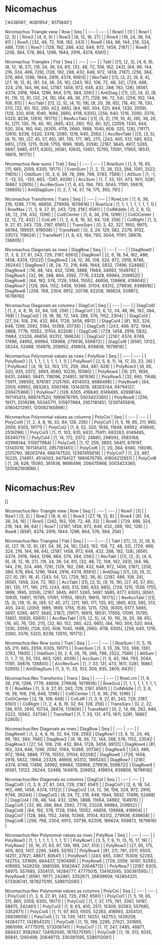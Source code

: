 # Nicomachus
['A036561', 'A081954', 'A175840']

Nicomachus Triangle view
|  Row   |  Seq   |
| :---   |  :---  |
| Row0 | [1] |
| Row1 | [2, 3] |
| Row2 | [4, 6, 9] |
| Row3 | [8, 12, 18, 27] |
| Row4 | [16, 24, 36, 54, 81] |
| Row5 | [32, 48, 72, 108, 162, 243] |
| Row6 | [64, 96, 144, 216, 324, 486, 729] |
| Row7 | [128, 192, 288, 432, 648, 972, 1458, 2187] |
| Row8 | [256, 384, 576, 864, 1296, 1944, 2916, 4374, 6561] |

Nicomachus Triangles
| Flat       |  Seq  |
| :---       | :---  |
| Tabl       | [[1], [2, 3], [4, 6, 9], [8, 12, 18, 27], [16, 24, 36, 54, 81], [32, 48, 72, 108, 162, 243], [64, 96, 144, 216, 324, 486, 729], [128, 192, 288, 432, 648, 972, 1458, 2187], [256, 384, 576, 864, 1296, 1944, 2916, 4374, 6561]] |
| RevTabl    | [[1], [3, 2], [9, 6, 4], [27, 18, 12, 8], [81, 54, 36, 24, 16], [243, 162, 108, 72, 48, 32], [729, 486, 324, 216, 144, 96, 64], [2187, 1458, 972, 648, 432, 288, 192, 128], [6561, 4374, 2916, 1944, 1296, 864, 576, 384, 256]] |
| AntiDiag   | [[1], [2], [4, 3], [8, 6], [16, 12, 9], [32, 24, 18], [64, 48, 36, 27], [128, 96, 72, 54], [256, 192, 144, 108, 81]] |
| AccTabl    | [[1], [2, 5], [4, 10, 19], [8, 20, 38, 65], [16, 40, 76, 130, 211], [32, 80, 152, 260, 422, 665], [64, 160, 304, 520, 844, 1330, 2059], [128, 320, 608, 1040, 1688, 2660, 4118, 6305], [256, 640, 1216, 2080, 3376, 5320, 8236, 12610, 19171]] |
| RevAccTabl | [[1], [5, 2], [19, 10, 4], [65, 38, 20, 8], [211, 130, 76, 40, 16], [665, 422, 260, 152, 80, 32], [2059, 1330, 844, 520, 304, 160, 64], [6305, 4118, 2660, 1688, 1040, 608, 320, 128], [19171, 12610, 8236, 5320, 3376, 2080, 1216, 640, 256]] |
| AccRevTabl | [[1], [3, 5], [9, 15, 19], [27, 45, 57, 65], [81, 135, 171, 195, 211], [243, 405, 513, 585, 633, 665], [729, 1215, 1539, 1755, 1899, 1995, 2059], [2187, 3645, 4617, 5265, 5697, 5985, 6177, 6305], [6561, 10935, 13851, 15795, 17091, 17955, 18531, 18915, 19171]] |

Nicomachus Row sums
| Trait        |   Seq  |
| :---         |  :---  |
| RowSum       | [1, 5, 19, 65, 211, 665, 2059, 6305, 19171] |
| EvenSum      | [1, 2, 13, 26, 133, 266, 1261, 2522, 11605] |
| OddSum       | [0, 3, 6, 39, 78, 399, 798, 3783, 7566] |
| AltSum       | [1, -1, 7, -13, 55, -133, 463, -1261, 4039] |
| AccSum       | [1, 7, 33, 131, 473, 1611, 5281, 16867, 52905] |
| AccRevSum    | [1, 8, 43, 194, 793, 3044, 11191, 39878, 138805] |
| AntiDiagSum  | [1, 2, 7, 14, 37, 74, 175, 350, 781] |

Nicomachus Transforms
| Trans      |   Seq  |
| :---       |  :---  |
| RowLcm     | [1, 6, 36, 216, 1296, 7776, 46656, 279936, 1679616] |
| RowGcd     | [1, 1, 1, 1, 1, 1, 1, 1, 1] |
| RowMax     | [1, 3, 9, 27, 81, 243, 729, 2187, 6561] |
| ColMiddle  | [1, 2, 6, 12, 36, 72, 216, 432, 1296] |
| ColECenter | [1, 6, 36, 216, 1296] |
| ColOCenter | [2, 12, 72, 432] |
| ColLeft    | [1, 2, 4, 8, 16, 32, 64, 128, 256] |
| ColRight   | [1, 3, 9, 27, 81, 243, 729, 2187, 6561] |
| TransSqrs  | [0, 3, 42, 327, 1950, 9975, 46194, 199551, 819006] |
| TransNat0  | [0, 3, 24, 129, 582, 2379, 9132, 33573, 119634] |
| TransNat1  | [1, 8, 43, 194, 793, 3044, 11191, 39878, 138805] |

Nicomachus Diagonals as rows
| DiagRow  |   Seq  |
| :---     |  :---  |
| DiagRow0 | [1, 3, 9, 27, 81, 243, 729, 2187, 6561]|
| DiagRow1 | [2, 6, 18, 54, 162, 486, 1458, 4374, 13122]|
| DiagRow2 | [4, 12, 36, 108, 324, 972, 2916, 8748, 26244]|
| DiagRow3 | [8, 24, 72, 216, 648, 1944, 5832, 17496, 52488]|
| DiagRow4 | [16, 48, 144, 432, 1296, 3888, 11664, 34992, 104976]|
| DiagRow5 | [32, 96, 288, 864, 2592, 7776, 23328, 69984, 209952]|
| DiagRow6 | [64, 192, 576, 1728, 5184, 15552, 46656, 139968, 419904]|
| DiagRow7 | [128, 384, 1152, 3456, 10368, 31104, 93312, 279936, 839808]|
| DiagRow8 | [256, 768, 2304, 6912, 20736, 62208, 186624, 559872, 1679616]|

Nicomachus Diagonals as columns
| DiagCol  |   Seq  |
| :---     |  :---  |
| DiagCol0 | [1, 2, 4, 8, 16, 32, 64, 128, 256] |
| DiagCol1 | [3, 6, 12, 24, 48, 96, 192, 384, 768] |
| DiagCol2 | [9, 18, 36, 72, 144, 288, 576, 1152, 2304] |
| DiagCol3 | [27, 54, 108, 216, 432, 864, 1728, 3456, 6912] |
| DiagCol4 | [81, 162, 324, 648, 1296, 2592, 5184, 10368, 20736] |
| DiagCol5 | [243, 486, 972, 1944, 3888, 7776, 15552, 31104, 62208] |
| DiagCol6 | [729, 1458, 2916, 5832, 11664, 23328, 46656, 93312, 186624] |
| DiagCol7 | [2187, 4374, 8748, 17496, 34992, 69984, 139968, 279936, 559872] |
| DiagCol8 | [6561, 13122, 26244, 52488, 104976, 209952, 419904, 839808, 1679616] |

Nicomachus Polynomial values as rows
| PolyRow  |   Seq  |
| :---     |  :---  |
| PolyRow0 | [1, 1, 1, 1, 1, 1, 1, 1, 1] |
| PolyRow1 | [2, 5, 8, 11, 14, 17, 20, 23, 26] |
| PolyRow2 | [4, 19, 52, 103, 172, 259, 364, 487, 628] |
| PolyRow3 | [8, 65, 320, 935, 2072, 3893, 6560, 10235, 15080] |
| PolyRow4 | [16, 211, 1936, 8431, 24880, 58411, 118096, 214951, 361936] |
| PolyRow5 | [32, 665, 11648, 75911, 298592, 876197, 2125760, 4514003, 8686496] |
| PolyRow6 | [64, 2059, 69952, 683263, 3583168, 13143019, 38263744, 94794127, 208475968] |
| PolyRow7 | [128, 6305, 419840, 6149495, 42998144, 197145413, 688747520, 1990676795, 5003423360] |
| PolyRow8 | [256, 19171, 2519296, 55345711, 515977984, 2957181451, 12397455616, 41804212951, 120082160896] |

Nicomachus Polynomial values as columns
| PolyCol  |   Seq  |
| :---     |  :---  |
| PolyCol0 | [1, 2, 4, 8, 16, 32, 64, 128, 256] |
| PolyCol1 | [1, 5, 19, 65, 211, 665, 2059, 6305, 19171] |
| PolyCol2 | [1, 8, 52, 320, 1936, 11648, 69952, 419840, 2519296] |
| PolyCol3 | [1, 11, 103, 935, 8431, 75911, 683263, 6149495, 55345711] |
| PolyCol4 | [1, 14, 172, 2072, 24880, 298592, 3583168, 42998144, 515977984] |
| PolyCol5 | [1, 17, 259, 3893, 58411, 876197, 13143019, 197145413, 2957181451] |
| PolyCol6 | [1, 20, 364, 6560, 118096, 2125760, 38263744, 688747520, 12397455616] |
| PolyCol7 | [1, 23, 487, 10235, 214951, 4514003, 94794127, 1990676795, 41804212951] |
| PolyCol8 | [1, 26, 628, 15080, 361936, 8686496, 208475968, 5003423360, 120082160896] |

# Nicomachus:Rev
[]

Nicomachus:Rev Triangle view
|  Row   |  Seq   |
| :---   |  :---  |
| Row0 | [1] |
| Row1 | [3, 2] |
| Row2 | [9, 6, 4] |
| Row3 | [27, 18, 12, 8] |
| Row4 | [81, 54, 36, 24, 16] |
| Row5 | [243, 162, 108, 72, 48, 32] |
| Row6 | [729, 486, 324, 216, 144, 96, 64] |
| Row7 | [2187, 1458, 972, 648, 432, 288, 192, 128] |
| Row8 | [6561, 4374, 2916, 1944, 1296, 864, 576, 384, 256] |

Nicomachus:Rev Triangles
| Flat       |  Seq  |
| :---       | :---  |
| Tabl       | [[1], [3, 2], [9, 6, 4], [27, 18, 12, 8], [81, 54, 36, 24, 16], [243, 162, 108, 72, 48, 32], [729, 486, 324, 216, 144, 96, 64], [2187, 1458, 972, 648, 432, 288, 192, 128], [6561, 4374, 2916, 1944, 1296, 864, 576, 384, 256]] |
| RevTabl    | [[1], [2, 3], [4, 6, 9], [8, 12, 18, 27], [16, 24, 36, 54, 81], [32, 48, 72, 108, 162, 243], [64, 96, 144, 216, 324, 486, 729], [128, 192, 288, 432, 648, 972, 1458, 2187], [256, 384, 576, 864, 1296, 1944, 2916, 4374, 6561]] |
| AntiDiag   | [[1], [3], [9, 2], [27, 6], [81, 18, 4], [243, 54, 12], [729, 162, 36, 8], [2187, 486, 108, 24], [6561, 1458, 324, 72, 16]] |
| AccTabl    | [[1], [3, 5], [9, 15, 19], [27, 45, 57, 65], [81, 135, 171, 195, 211], [243, 405, 513, 585, 633, 665], [729, 1215, 1539, 1755, 1899, 1995, 2059], [2187, 3645, 4617, 5265, 5697, 5985, 6177, 6305], [6561, 10935, 13851, 15795, 17091, 17955, 18531, 18915, 19171]] |
| RevAccTabl | [[1], [5, 3], [19, 15, 9], [65, 57, 45, 27], [211, 195, 171, 135, 81], [665, 633, 585, 513, 405, 243], [2059, 1995, 1899, 1755, 1539, 1215, 729], [6305, 6177, 5985, 5697, 5265, 4617, 3645, 2187], [19171, 18915, 18531, 17955, 17091, 15795, 13851, 10935, 6561]] |
| AccRevTabl | [[1], [2, 5], [4, 10, 19], [8, 20, 38, 65], [16, 40, 76, 130, 211], [32, 80, 152, 260, 422, 665], [64, 160, 304, 520, 844, 1330, 2059], [128, 320, 608, 1040, 1688, 2660, 4118, 6305], [256, 640, 1216, 2080, 3376, 5320, 8236, 12610, 19171]] |

Nicomachus:Rev Row sums
| Trait        |   Seq  |
| :---         |  :---  |
| RowSum       | [1, 5, 19, 65, 211, 665, 2059, 6305, 19171] |
| EvenSum      | [1, 3, 13, 39, 133, 399, 1261, 3783, 11605] |
| OddSum       | [0, 2, 6, 26, 78, 266, 798, 2522, 7566] |
| AltSum       | [1, 1, 7, 13, 55, 133, 463, 1261, 4039] |
| AccSum       | [1, 8, 43, 194, 793, 3044, 11191, 39878, 138805] |
| AccRevSum    | [1, 7, 33, 131, 473, 1611, 5281, 16867, 52905] |
| AntiDiagSum  | [1, 3, 11, 33, 103, 309, 935, 2805, 8431] |

Nicomachus:Rev Transforms
| Trans      |   Seq  |
| :---       |  :---  |
| RowLcm     | [1, 6, 36, 216, 1296, 7776, 46656, 279936, 1679616] |
| RowGcd     | [1, 1, 1, 1, 1, 1, 1, 1, 1] |
| RowMax     | [1, 3, 9, 27, 81, 243, 729, 2187, 6561] |
| ColMiddle  | [1, 3, 6, 18, 36, 108, 216, 648, 1296] |
| ColECenter | [1, 6, 36, 216, 1296] |
| ColOCenter | [3, 18, 108, 648] |
| ColLeft    | [1, 3, 9, 27, 81, 243, 729, 2187, 6561] |
| ColRight   | [1, 2, 4, 8, 16, 32, 64, 128, 256] |
| TransSqrs  | [0, 2, 22, 138, 670, 2810, 10734, 38474, 131806] |
| TransNat0  | [0, 2, 14, 66, 262, 946, 3222, 10562, 33734] |
| TransNat1  | [1, 7, 33, 131, 473, 1611, 5281, 16867, 52905] |

Nicomachus:Rev Diagonals as rows
| DiagRow  |   Seq  |
| :---     |  :---  |
| DiagRow0 | [1, 2, 4, 8, 16, 32, 64, 128, 256]|
| DiagRow1 | [3, 6, 12, 24, 48, 96, 192, 384, 768]|
| DiagRow2 | [9, 18, 36, 72, 144, 288, 576, 1152, 2304]|
| DiagRow3 | [27, 54, 108, 216, 432, 864, 1728, 3456, 6912]|
| DiagRow4 | [81, 162, 324, 648, 1296, 2592, 5184, 10368, 20736]|
| DiagRow5 | [243, 486, 972, 1944, 3888, 7776, 15552, 31104, 62208]|
| DiagRow6 | [729, 1458, 2916, 5832, 11664, 23328, 46656, 93312, 186624]|
| DiagRow7 | [2187, 4374, 8748, 17496, 34992, 69984, 139968, 279936, 559872]|
| DiagRow8 | [6561, 13122, 26244, 52488, 104976, 209952, 419904, 839808, 1679616]|

Nicomachus:Rev Diagonals as columns
| DiagCol  |   Seq  |
| :---     |  :---  |
| DiagCol0 | [1, 3, 9, 27, 81, 243, 729, 2187, 6561] |
| DiagCol1 | [2, 6, 18, 54, 162, 486, 1458, 4374, 13122] |
| DiagCol2 | [4, 12, 36, 108, 324, 972, 2916, 8748, 26244] |
| DiagCol3 | [8, 24, 72, 216, 648, 1944, 5832, 17496, 52488] |
| DiagCol4 | [16, 48, 144, 432, 1296, 3888, 11664, 34992, 104976] |
| DiagCol5 | [32, 96, 288, 864, 2592, 7776, 23328, 69984, 209952] |
| DiagCol6 | [64, 192, 576, 1728, 5184, 15552, 46656, 139968, 419904] |
| DiagCol7 | [128, 384, 1152, 3456, 10368, 31104, 93312, 279936, 839808] |
| DiagCol8 | [256, 768, 2304, 6912, 20736, 62208, 186624, 559872, 1679616] |

Nicomachus:Rev Polynomial values as rows
| PolyRow  |   Seq  |
| :---     |  :---  |
| PolyRow0 | [1, 1, 1, 1, 1, 1, 1, 1, 1] |
| PolyRow1 | [3, 5, 7, 9, 11, 13, 15, 17, 19] |
| PolyRow2 | [9, 19, 37, 63, 97, 139, 189, 247, 313] |
| PolyRow3 | [27, 65, 175, 405, 803, 1417, 2295, 3485, 5035] |
| PolyRow4 | [81, 211, 781, 2511, 6505, 14251, 27621, 48871, 80641] |
| PolyRow5 | [243, 665, 3367, 15309, 52283, 142753, 331695, 684437, 1290499] |
| PolyRow6 | [729, 2059, 14197, 92583, 418993, 1428259, 3981069, 9582847, 20648713] |
| PolyRow7 | [2187, 6305, 58975, 557685, 3354131, 14284777, 47775015, 134162045, 330381595] |
| PolyRow8 | [6561, 19171, 242461, 3352671, 26839609, 142854331, 573306741, 1878275191, 5286112081] |

Nicomachus:Rev Polynomial values as columns
| PolyCol  |   Seq  |
| :---     |  :---  |
| PolyCol0 | [1, 3, 9, 27, 81, 243, 729, 2187, 6561] |
| PolyCol1 | [1, 5, 19, 65, 211, 665, 2059, 6305, 19171] |
| PolyCol2 | [1, 7, 37, 175, 781, 3367, 14197, 58975, 242461] |
| PolyCol3 | [1, 9, 63, 405, 2511, 15309, 92583, 557685, 3352671] |
| PolyCol4 | [1, 11, 97, 803, 6505, 52283, 418993, 3354131, 26839609] |
| PolyCol5 | [1, 13, 139, 1417, 14251, 142753, 1428259, 14284777, 142854331] |
| PolyCol6 | [1, 15, 189, 2295, 27621, 331695, 3981069, 47775015, 573306741] |
| PolyCol7 | [1, 17, 247, 3485, 48871, 684437, 9582847, 134162045, 1878275191] |
| PolyCol8 | [1, 19, 313, 5035, 80641, 1290499, 20648713, 330381595, 5286112081] |

